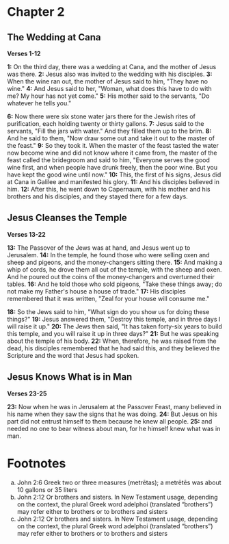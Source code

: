 # Chapter 2

## The Wedding at Cana
**Verses 1-12**

**1:** On the third day, there was a wedding at Cana, and the mother of Jesus was there.
**2:** Jesus also was invited to the wedding with his disciples.
**3:** When the wine ran out, the mother of Jesus said to him, "They have no wine."
**4:** And Jesus said to her, "Woman, what does this have to do with me? My hour has not yet come."
**5:** His mother said to the servants, "Do whatever he tells you."

**6:** Now there were six stone water jars there for the Jewish rites of purification, each holding twenty or thirty gallons.
**7:** Jesus said to the servants, "Fill the jars with water." And they filled them up to the brim.
**8:** And he said to them, "Now draw some out and take it out to the master of the feast."
**9:** So they took it. When the master of the feast tasted the water now become wine and did not know where it came from, the master of the feast called the bridegroom and said to him, "Everyone serves the good wine first, and when people have drunk freely, then the poor wine. But you have kept the good wine until now."
**10:** This, the first of his signs, Jesus did at Cana in Galilee and manifested his glory.
**11:** And his disciples believed in him.
**12:** After this, he went down to Capernaum, with his mother and his brothers and his disciples, and they stayed there for a few days.

## Jesus Cleanses the Temple
**Verses 13-22**

**13:** The Passover of the Jews was at hand, and Jesus went up to Jerusalem.
**14:** In the temple, he found those who were selling oxen and sheep and pigeons, and the money-changers sitting there.
**15:** And making a whip of cords, he drove them all out of the temple, with the sheep and oxen. And he poured out the coins of the money-changers and overturned their tables.
**16:** And he told those who sold pigeons, "Take these things away; do not make my Father's house a house of trade."
**17:** His disciples remembered that it was written, "Zeal for your house will consume me."

**18:** So the Jews said to him, "What sign do you show us for doing these things?"
**19:** Jesus answered them, "Destroy this temple, and in three days I will raise it up."
**20:** The Jews then said, "It has taken forty-six years to build this temple, and you will raise it up in three days?"
**21:** But he was speaking about the temple of his body.
**22:** When, therefore, he was raised from the dead, his disciples remembered that he had said this, and they believed the Scripture and the word that Jesus had spoken.

## Jesus Knows What is in Man
**Verses 23-25**

**23:** Now when he was in Jerusalem at the Passover Feast, many believed in his name when they saw the signs that he was doing.
**24:** But Jesus on his part did not entrust himself to them because he knew all people.
**25:** and needed no one to bear witness about man, for he himself knew what was in man.

# Footnotes

<ol type='a'>
	<li>John 2:6 Greek two or three measures (metrētas); a metrētēs was about 10 gallons or 35 liters</li>
	<li>John 2:12 Or brothers and sisters. In New Testament usage, depending on the context, the plural Greek word adelphoi (translated “brothers”) may refer either to brothers or to brothers and sisters</li>
	<li>John 2:12 Or brothers and sisters. In New Testament usage, depending on the context, the plural Greek word adelphoi (translated “brothers”) may refer either to brothers or to brothers and sisters</li>
<ol>